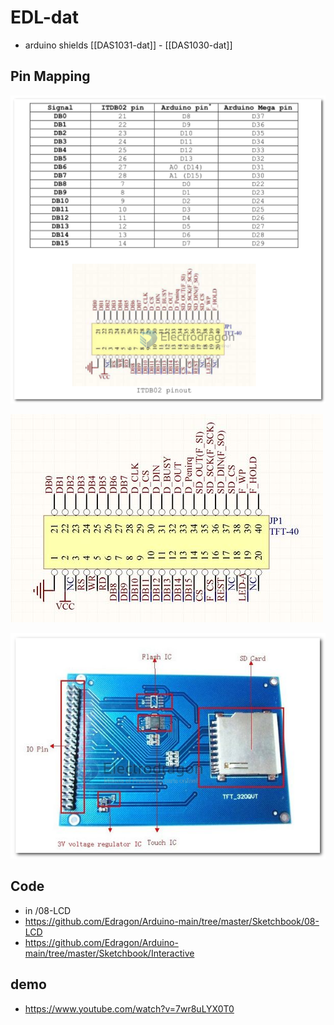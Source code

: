 
# EDL-dat 


- arduino shields [[DAS1031-dat]] - [[DAS1030-dat]]

## Pin Mapping 

![](2023-10-31-22-56-05.png)

![](2023-10-31-22-56-47.png)

![](2023-10-31-22-57-48.png)


## Code 

- in /08-LCD
- https://github.com/Edragon/Arduino-main/tree/master/Sketchbook/08-LCD
- https://github.com/Edragon/Arduino-main/tree/master/Sketchbook/Interactive

## demo 

- https://www.youtube.com/watch?v=7wr8uLYX0T0


